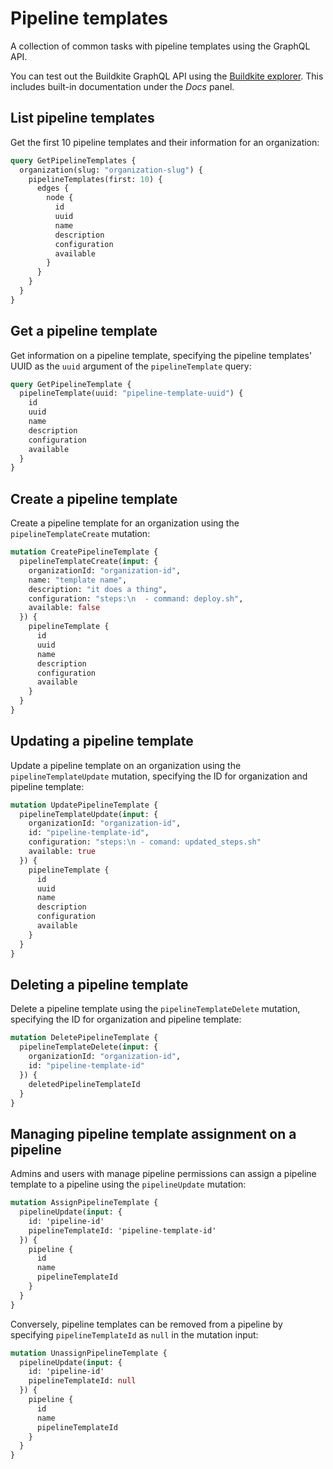 # Pipeline templates

A collection of common tasks with pipeline templates using the GraphQL API.

You can test out the Buildkite GraphQL API using the [Buildkite explorer](https://graphql.buildkite.com/explorer). This includes built-in documentation under the _Docs_ panel.

## List pipeline templates

Get the first 10 pipeline templates and their information for an organization:

```graphql
query GetPipelineTemplates {
  organization(slug: "organization-slug") {
    pipelineTemplates(first: 10) {
      edges {
        node {
          id
          uuid
          name
          description
          configuration
          available
        }
      }
    }
  }
}
```

## Get a pipeline template

Get information on a pipeline template, specifying the pipeline templates' UUID as the `uuid` argument of the `pipelineTemplate` query:

```graphql
query GetPipelineTemplate {
  pipelineTemplate(uuid: "pipeline-template-uuid") {
    id
    uuid
    name
    description
    configuration
    available
  }
}
```

## Create a pipeline template

Create a pipeline template for an organization using the `pipelineTemplateCreate` mutation:

```graphql
mutation CreatePipelineTemplate {
  pipelineTemplateCreate(input: {
    organizationId: "organization-id",
    name: "template name",
    description: "it does a thing",
    configuration: "steps:\n  - command: deploy.sh",
    available: false
  }) {
    pipelineTemplate {
      id
      uuid
      name
      description
      configuration
      available
    }
  }
}
```

## Updating a pipeline template

Update a pipeline template on an organization using the `pipelineTemplateUpdate` mutation, specifying the ID for organization and pipeline template:

```graphql
mutation UpdatePipelineTemplate {
  pipelineTemplateUpdate(input: {
    organizationId: "organization-id",
    id: "pipeline-template-id",
    configuration: "steps:\n - comand: updated_steps.sh"
    available: true
  }) {
    pipelineTemplate {
      id
      uuid
      name
      description
      configuration
      available
    }
  }
}
```

## Deleting a pipeline template

Delete a pipeline template using the `pipelineTemplateDelete` mutation, specifying the ID for organization and pipeline template:

```graphql
mutation DeletePipelineTemplate {
  pipelineTemplateDelete(input: {
    organizationId: "organization-id",
    id: "pipeline-template-id"
  }) {
    deletedPipelineTemplateId
  }
}
```

## Managing pipeline template assignment on a pipeline

Admins and users with manage pipeline permissions can assign a pipeline template to a pipeline using the `pipelineUpdate` mutation:

```graphql
mutation AssignPipelineTemplate {
  pipelineUpdate(input: {
    id: 'pipeline-id'
    pipelineTemplateId: 'pipeline-template-id'
  }) {
    pipeline {
      id
      name
      pipelineTemplateId
    }
  }
}
```

Conversely, pipeline templates can be removed from a pipeline by specifying `pipelineTemplateId` as `null` in the mutation input:

```graphql
mutation UnassignPipelineTemplate {
  pipelineUpdate(input: {
    id: 'pipeline-id'
    pipelineTemplateId: null
  }) {
    pipeline {
      id
      name
      pipelineTemplateId
    }
  }
}
```
